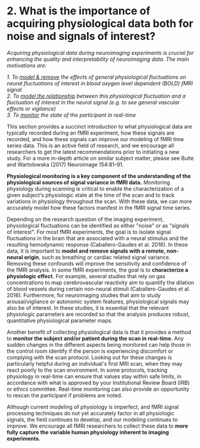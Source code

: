 # 2. What is the importance of acquiring physiological data both for noise and signals of interest?

*Acquiring physiological data during neuroimaging experiments is crucial for enhancing the quality and interpretability of neuroimaging data. The main motivations are:*

*1. To <ins>model & remove</ins> the effects of general physiological fluctuations on neural fluctuations of interest in blood oxygen level dependent (BOLD) fMRI signal*  
*2. To <ins>model the relationship</ins> between this physiological fluctuation and a fluctuation of interest in the neural signal (e.g. to see general vascular effects or vigilance)*  
*3. To <ins>monitor</ins> the state of the participant in real-time*  

This section provides a succinct introduction to what physiological data are typically recorded during an fMRI experiment, how these signals are recorded, and how these signals can improve our modeling of fMRI time series data. This is an active field of research, and we encourage all researchers to get the latest recommendations prior to initiating a new study. For a more in-depth article on similar subject matter, please see Bulte and Wartolowska (2017) Neuroimage 154:81-91.

**Physiological monitoring is a key component of the understanding of the physiological sources of signal variance in fMRI data.** Monitoring physiology during scanning is critical to enable the characterization of a given subject's physiologic state at the time of the scan and to track variations in physiology throughout the scan. With these data, we can more accurately model how these factors manifest in the fMRI signal time series.

Depending on the research question of the imaging experiment, physiological fluctuations can be identified as either "noise" or as "signals of interest". For most fMRI experiments, the goal is to isolate signal fluctuations in the brain that are associated with a neural stimulus and the resulting hemodynamic response (Caballero-Gaudes et al. 2016). In these data, it is important to **model and remove signals with a remote, non-neural origin**, such as breathing or cardiac related signal variance. Removing these confounds will improve the sensitivity and confidence of the fMRI analysis. In some fMRI experiments, the goal is to **characterize a physiologic effect.** For example, several studies that rely on gas concentrations to map cerebrovascular reactivity aim to quantify the dilation of blood vessels during certain non-neural stimuli (Caballero-Gaudes et al. 2016). Furthermore, for neuroimaging studies that aim to study arousal/vigilance or autonomic system features, physiological signals may also be of interest. In these studies, it is essential that the relevant physiologic parameters are recorded so that the analysis produces robust, quantitative physiological parameter maps.

Another benefit of collecting physiological data is that it provides a method to **monitor the subject and/or patient during the scan in real-time.** Any sudden changes in the different aspects being monitored can help those in the control room identify if the person is experiencing discomfort or complying with the scan protocol. Looking out for these changes is particularly helpful during an individual's first MRI scan, when they may react poorly to the scan environment. In some protocols, tracking physiology in real-time can ensure that values stay within safe limits, in accordance with what is approved by your Institutional Review Board (IRB) or ethics committee. Real-time monitoring can also provide an opportunity to rescan the participant if problems are noted. 

Although current modeling of physiology is imperfect, and fMRI signal processing techniques do not yet accurately factor in all physiologic signals, the field continues to develop, and our modeling continues to improve. We encourage all fMRI researchers to collect these data to **more fully capture the variable human physiology inherent to imaging experiments.**
